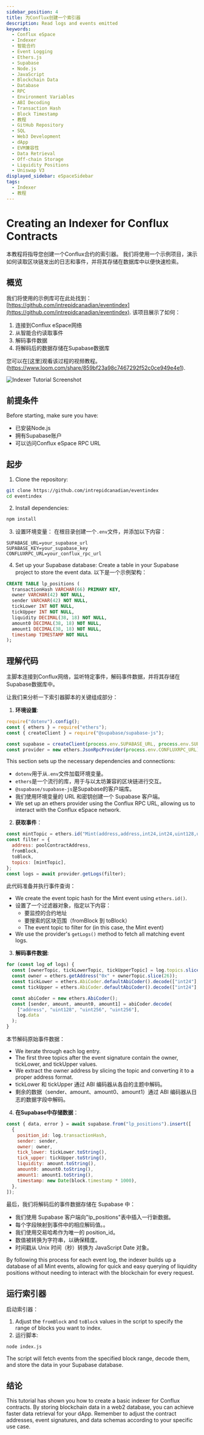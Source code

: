 ```yaml
---
sidebar_position: 4
title: 为Conflux创建一个索引器
description: Read logs and events emitted
keywords:
  - Conflux eSpace
  - Indexer
  - 智能合约
  - Event Logging
  - Ethers.js
  - Supabase
  - Node.js
  - JavaScript
  - Blockchain Data
  - Database
  - RPC
  - Environment Variables
  - ABI Decoding
  - Transaction Hash
  - Block Timestamp
  - 教程
  - GitHub Repository
  - SQL
  - Web3 Development
  - dApp
  - EVM兼容性
  - Data Retrieval
  - Off-chain Storage
  - Liquidity Positions
  - Uniswap V3
displayed_sidebar: eSpaceSidebar
tags:
  - Indexer
  - 教程
---
```


# Creating an Indexer for Conflux Contracts

本教程将指导您创建一个Conflux合约的索引器。 我们将使用一个示例项目，演示如何读取区块链发出的日志和事件，并将其存储在数据库中以便快速检索。

## 概览

我们将使用的示例库可在此处找到：[https://github.com/intrepidcanadian/eventindex](https://github.com/intrepidcanadian/eventindex). 该项目展示了如何：

1. 连接到Conflux eSpace网络
2. 从智能合约读取事件
3. 解码事件数据
4. 将解码后的数据存储在Supabase数据库

您可以在[这里]观看该过程的视频教程。(https://www.loom.com/share/859bf23a98c7467292f52c0ce949e4e1).

![Indexer Tutorial Screenshot](../img/IndexerTutorial.png)

## 前提条件

Before starting, make sure you have:

- 已安装Node.js
- 拥有Supabase账户
- 可以访问Conflux eSpace RPC URL

## 起步

1. Clone the repository:
  ```bash
  git clone https://github.com/intrepidcanadian/eventindex
  cd eventindex
  ```

2. Install dependencies:
  ```bash
  npm install
  ```

3. 设置环境变量：
  在根目录创建一个`.env`文件，并添加以下内容：
  ```
  SUPABASE_URL=your_supabase_url
  SUPABASE_KEY=your_supabase_key
  CONFLUXRPC_URL=your_conflux_rpc_url
  ```

4. Set up your Supabase database:
  Create a table in your Supabase project to store the event data. 以下是一个示例架构：

  ```sql
  CREATE TABLE lp_positions (
    transactionHash VARCHAR(66) PRIMARY KEY,
    owner VARCHAR(42) NOT NULL,
    sender VARCHAR(42) NOT NULL,
    tickLower INT NOT NULL,
    tickUpper INT NOT NULL,
    liquidity DECIMAL(38, 18) NOT NULL,
    amount0 DECIMAL(38, 18) NOT NULL,
    amount1 DECIMAL(38, 18) NOT NULL,
    timestamp TIMESTAMP NOT NULL
  );
  ```

## 理解代码

主脚本连接到Conflux网络，监听特定事件，解码事件数据，并将其存储在Supabase数据库中。

让我们来分析一下索引器脚本的关键组成部分：

1. **环境设置**:

  ```javascript
  require("dotenv").config();
  const { ethers } = require("ethers");
  const { createClient } = require("@supabase/supabase-js");

  const supabase = createClient(process.env.SUPABASE_URL, process.env.SUPABASE_KEY);
  const provider = new ethers.JsonRpcProvider(process.env.CONFLUXRPC_URL);
  ```

  This section sets up the necessary dependencies and connections:

  - `dotenv`用于从`.env`文件加载环境变量。
  - `ethers`是一个流行的库，用于与以太坊兼容的区块链进行交互。
  - `@supabase/supabase-js`是Supabase的客户端库。
  - 我们使用环境变量的 URL 和密钥创建一个 Supabase 客户端。
  - We set up an ethers provider using the Conflux RPC URL, allowing us to interact with the Conflux eSpace network.

2. **获取事件**：

  ```javascript
  const mintTopic = ethers.id("Mint(address,address,int24,int24,uint128,uint256,uint256)");
  const filter = {
    address: poolContractAddress,
    fromBlock,
    toBlock,
    topics: [mintTopic],
  };
  const logs = await provider.getLogs(filter);
  ```

  此代码准备并执行事件查询：

  - We create the event topic hash for the Mint event using `ethers.id()`.
  - 设置了一个过滤器对象，指定以下内容：
    - 要监控的合约地址
    - 要搜索的区块范围（fromBlock 到 toBlock）
    - The event topic to filter for (in this case, the Mint event)
  - We use the provider's `getLogs()` method to fetch all matching event logs.

3. **解码事件数据**:

  ```javascript
  for (const log of logs) {
    const [ownerTopic, tickLowerTopic, tickUpperTopic] = log.topics.slice(1);
    const owner = ethers.getAddress("0x" + ownerTopic.slice(26));
    const tickLower = ethers.AbiCoder.defaultAbiCoder().decode(["int24"], tickLowerTopic)[0];
    const tickUpper = ethers.AbiCoder.defaultAbiCoder().decode(["int24"], tickUpperTopic)[0];

    const abiCoder = new ethers.AbiCoder();
    const [sender, amount, amount0, amount1] = abiCoder.decode(
      ["address", "uint128", "uint256", "uint256"],
      log.data
    );
  }
  ```

  本节解码原始事件数据：

  - We iterate through each log entry.
  - The first three topics after the event signature contain the owner, tickLower, and tickUpper values.
  - We extract the owner address by slicing the topic and converting it to a proper address format.
  - tickLower 和 tickUpper 通过 ABI 编码器从各自的主题中解码。
  - 剩余的数据（sender、amount、amount0、amount1）通过 ABI 编码器从日志的数据字段中解码。

4. **在Supabase中存储数据**：

  ```javascript
  const { data, error } = await supabase.from("lp_positions").insert([
    {
      position_id: log.transactionHash,
      sender: sender,
      owner: owner,
      tick_lower: tickLower.toString(),
      tick_upper: tickUpper.toString(),
      liquidity: amount.toString(),
      amount0: amount0.toString(),
      amount1: amount1.toString(),
      timestamp: new Date(block.timestamp * 1000),
    },
  ]);
  ```

  最后，我们将解码后的事件数据存储在 Supabase 中：

  - 我们使用 Supabase 客户端向"lp_positions"表中插入一行新数据。
  - 每个字段映射到事件中的相应解码值。。
  - 我们使用交易哈希作为唯一的 position_id。
  - 数值被转换为字符串，以确保精度。
  - 时间戳从 Unix 时间（秒）转换为 JavaScript Date 对象。

By following this process for each event log, the indexer builds up a database of all Mint events, allowing for quick and easy querying of liquidity positions without needing to interact with the blockchain for every request.

## 运行索引器

启动索引器：

1. Adjust the `fromBlock` and `toBlock` values in the script to specify the range of blocks you want to index.
2. 运行脚本:
  ```bash
  node index.js
  ```

The script will fetch events from the specified block range, decode them, and store the data in your Supabase database.

## 结论

This tutorial has shown you how to create a basic indexer for Conflux contracts. By storing blockchain data in a web2 database, you can achieve faster data retrieval for your dApp. Remember to adjust the contract addresses, event signatures, and data schemas according to your specific use case.

